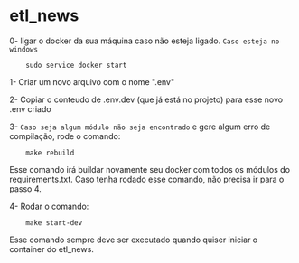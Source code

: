 # etl_news

0- ligar o docker da sua máquina caso não esteja ligado. `Caso esteja no windows`
        
        sudo service docker start

1- Criar um novo arquivo com o nome ".env"

2- Copiar o conteudo de .env.dev (que já está no projeto) para esse novo .env criado

3- `Caso seja algum módulo não seja encontrado` e gere algum erro de compilação, rode o comando:

        make rebuild

Esse comando irá buildar novamente seu docker com todos os módulos do requirements.txt. Caso tenha rodado esse comando, não precisa ir para o passo 4.

4- Rodar o comando:
        
        make start-dev

Esse comando sempre deve ser executado quando quiser iniciar o container do etl_news.

